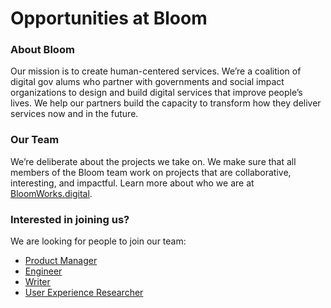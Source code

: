 # Opportunities at Bloom

### About Bloom 
Our mission is to create human-centered services. We’re a coalition of digital gov alums who partner with governments and social impact organizations to design and build digital services that improve people’s lives. We help our partners build the capacity to transform how they deliver services now and in the future.

### Our Team 
We’re deliberate about the projects we take on. We make sure that all members of the Bloom team work on projects that are collaborative, interesting, and impactful. Learn more about who we are at [BloomWorks.digital](https://www.bloomworks.digital/). 

### Interested in joining us?

We are looking for people to join our team:

- [Product Manager](product-manager.md)
- [Engineer](engineer.md)
- [Writer](writer.md)
- [User Experience Researcher](user-experience-researcher.md)


